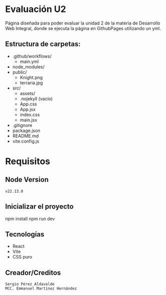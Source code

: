 # Evaluación U2

Página diseñada para poder evaluar la unidad 2 de la materia de Desarrollo Web Integral, donde se ejecuta la página en GithubPages utilizando un yml.

## Estructura de carpetas:

- .github/workflows/
  - main.yml
- node_modules/
- public/
  - Knight.png
  - terraria.jpg
- src/
  - assets/
  - .nojekyll (vacío)
  - App.css
  - App.jsx
  - index.css
  - main.jsx
- .gitignore
- package.json
- README.md
- vite.config.js


# Requisitos

## Node Version

    v22.13.0

## Inicializar el proyecto

npm install
npm run dev

## Tecnologías

- React
- Vite
- CSS puro

## Creador/Creditos

    Sergio Pérez Aldavalde
    MCC. Emmanuel Martínez Hernández
